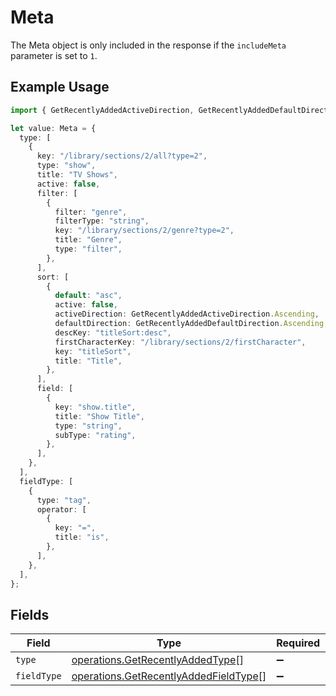 # Meta

The Meta object is only included in the response if the `includeMeta` parameter is set to `1`.


## Example Usage

```typescript
import { GetRecentlyAddedActiveDirection, GetRecentlyAddedDefaultDirection, Meta } from "@lukehagar/plexjs/sdk/models/operations";

let value: Meta = {
  type: [
    {
      key: "/library/sections/2/all?type=2",
      type: "show",
      title: "TV Shows",
      active: false,
      filter: [
        {
          filter: "genre",
          filterType: "string",
          key: "/library/sections/2/genre?type=2",
          title: "Genre",
          type: "filter",
        },
      ],
      sort: [
        {
          default: "asc",
          active: false,
          activeDirection: GetRecentlyAddedActiveDirection.Ascending,
          defaultDirection: GetRecentlyAddedDefaultDirection.Ascending,
          descKey: "titleSort:desc",
          firstCharacterKey: "/library/sections/2/firstCharacter",
          key: "titleSort",
          title: "Title",
        },
      ],
      field: [
        {
          key: "show.title",
          title: "Show Title",
          type: "string",
          subType: "rating",
        },
      ],
    },
  ],
  fieldType: [
    {
      type: "tag",
      operator: [
        {
          key: "=",
          title: "is",
        },
      ],
    },
  ],
};
```

## Fields

| Field                                                                                                 | Type                                                                                                  | Required                                                                                              | Description                                                                                           |
| ----------------------------------------------------------------------------------------------------- | ----------------------------------------------------------------------------------------------------- | ----------------------------------------------------------------------------------------------------- | ----------------------------------------------------------------------------------------------------- |
| `type`                                                                                                | [operations.GetRecentlyAddedType](../../../sdk/models/operations/getrecentlyaddedtype.md)[]           | :heavy_minus_sign:                                                                                    | N/A                                                                                                   |
| `fieldType`                                                                                           | [operations.GetRecentlyAddedFieldType](../../../sdk/models/operations/getrecentlyaddedfieldtype.md)[] | :heavy_minus_sign:                                                                                    | N/A                                                                                                   |